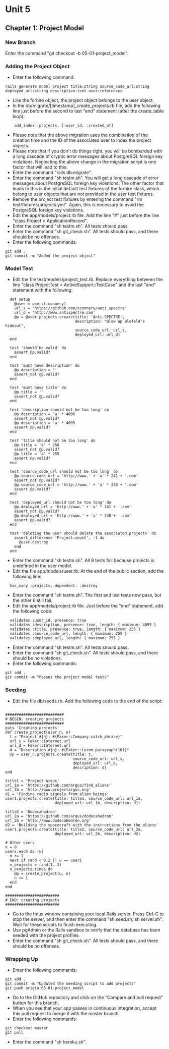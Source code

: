 # Unit 5
## Chapter 1: Project Model

### New Branch
Enter the command "git checkout -b 05-01-project_model".

### Adding the Project Object
* Enter the following command:
```
rails generate model project title:string source_code_url:string deployed_url:string description:text user:references
```
* Like the forhire object, the project object belongs to the user object.
* In the db/migrate/[timestamp]_create_projects.rb file, add the following line just before the second to last "end" statement (after the create_table loop):
```
    add_index :projects, [:user_id, :created_at]
```
* Please note that the above migration uses the combination of the creation time and the ID of the associated user to index the project objects.
* Please note that if you don't do things right, you will be bombarded with a long cascade of cryptic error messages about PostgreSQL foreign key violations.  Neglecting the above change in the migration script is one factor that will lead to this.
* Enter the command "rails db:migrate".
* Enter the command "sh testm.sh".  You will get a long cascade of error messages about PostgreSQL foreign key violations.  The other factor that leads to this is the initial default test fixtures of the forhire class, which belong to user objects that are not provided in the user test fixtures.
* Remove the project test fixtures by entering the command "rm test/fixtures/projects.yml".  Again, this is necessary to avoid the PostgreSQL foreign key violations.
* Edit the app/models/project.rb file.  Add the line "#" just before the line "class Project < ApplicationRecord".
* Enter the command "sh testm.sh".  All tests should pass.
* Enter the command "sh git_check.sh".  All tests should pass, and there should be no offenses.
* Enter the following commands:
```
git add .
git commit -m "Added the project object"
```

### Model Test
* Edit the file test/models/project_test.rb.  Replace everything between the line "class ProjectTest < ActiveSupport::TestCase" and the last "end" statement with the following:
```
  def setup
    @user = users(:connery)
    url_s = 'https://github.com/sconnery/anti_spectre'
    url_d = 'http://www.antispectre.com'
    @p = @user.projects.create(title: 'Anti-SPECTRE',
                               description: "Blow up Blofeld's hideout",
                               source_code_url: url_s,
                               deployed_url: url_d)
  end

  test 'should be valid' do
    assert @p.valid?
  end

  test 'must have description' do
    @p.description = ''
    assert_not @p.valid?
  end

  test 'must have title' do
    @p.title = ''
    assert_not @p.valid?
  end

  test 'description should not be too long' do
    @p.description = 'a' * 4096
    assert_not @p.valid?
    @p.description = 'a' * 4095
    assert @p.valid?
  end

  test 'title should not be too long' do
    @p.title = 'a' * 256
    assert_not @p.valid?
    @p.title = 'a' * 255
    assert @p.valid?
  end

  test 'source_code_url should not be too long' do
    @p.source_code_url = 'http://www.' + 'a' * 241 + '.com'
    assert_not @p.valid?
    @p.source_code_url = 'http://www.' + 'a' * 240 + '.com'
    assert @p.valid?
  end

  test 'deployed_url should not be too long' do
    @p.deployed_url = 'http://www.' + 'a' * 241 + '.com'
    assert_not @p.valid?
    @p.deployed_url = 'http://www.' + 'a' * 240 + '.com'
    assert @p.valid?
  end

  test 'deleting the user should delete the associated projects' do
    assert_difference 'Project.count', -1 do
      @user.destroy
    end
  end
```
* Enter the command "sh testm.sh".  All 8 tests fail because projects is undefined in the user model.
* Edit the file app/models/user.rb.  At the end of the public section, add the following line:
```
  has_many :projects, dependent: :destroy
```
* Enter the command "sh testm.sh".  The first and last tests now pass, but the other 6 still fail.
* Edit the app/models/project.rb file.  Just before the "end" statement, add the following code:
```
  validates :user_id, presence: true
  validates :description, presence: true, length: { maximum: 4095 }
  validates :title, presence: true, length: { maximum: 255 }
  validates :source_code_url, length: { maximum: 255 }
  validates :deployed_url, length: { maximum: 255 }
```
* Enter the command "sh testm.sh".  All tests should pass.
* Enter the command "sh git_check.sh".  All tests should pass, and there should be no violations.
* Enter the following commands:
```
git add .
git commit -m "Passes the project model tests"
```

### Seeding
* Edit the file db/seeds.rb.  Add the following code to the end of the script:
```

##########################
# BEGIN: creating projects
##########################
puts 'Creating projects'
def create_project(user_n, n)
  t = "Project #{n}: #{Faker::Company.catch_phrase}"
  url_s = Faker::Internet.url
  url_d = Faker::Internet.url
  d = "Description #{n}: #{Faker::Lorem.paragraph(10)}"
  @p = user_n.projects.create(title: t,
                              source_code_url: url_s,
                              deployed_url: url_d,
                              description: d)
end

title1 = 'Project Argus'
url_1a = 'https://github.com/argus/find_aliens'
url_1b = 'http://www.projectargus.org'
d1 = 'Finding radio signals from alien beings'
user1.projects.create(title: title1, source_code_url: url_1a,
                      deployed_url: url_1b, description: d1)

title2 = 'Dodecahedron'
url_2a = 'https://github.com/argus/dodecahedron'
url_2b = 'http://www.dodecahedron.org'
d2 = 'Building the spacecraft with the instructions from the aliens'
user1.projects.create(title: title2, source_code_url: url_2a,
                      deployed_url: url_2b, description: d2)

# Other users
n = 0
users.each do |u|
  n += 1
  next if rand < 0.2 || u == user1
  n_projects = rand(1..3)
  n_projects.times do
    @p = create_project(u, n)
    n += 1
  end
end

########################
# END: creating projects
########################
```
* Go to the tmux window containing your local Rails server. Press Ctrl-C to stop the server, and then enter the command "sh seed.sh; sh server.sh".  Wait for these scripts to finish executing.
* Use pgAdmin or the Rails sandbox to verify that the database has been seeded with the project profiles.
* Enter the command "sh git_check.sh". All tests should pass, and there should be no offenses.

### Wrapping Up
* Enter the following commands:
```
git add .
git commit -m "Updated the seeding script to add projects"
git push origin 05-01-project_model
```
* Go to the GitHub repository and click on the "Compare and pull request" button for this branch.
* When you see that your app passes in continuous integration, accept this pull request to merge it with the master branch.
* Enter the following commands:
```
git checkout master
git pull
```
* Enter the command "sh heroku.sh".
